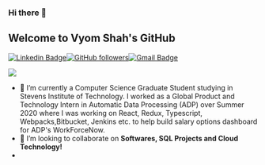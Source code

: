 ### Hi there 👋
## Welcome to Vyom Shah's GitHub

[![Linkedin Badge](https://img.shields.io/badge/-vyom--shah-blue?style=social&logo=Linkedin&logoColor=blue&link=https://www.linkedin.com/in/vyom-shah/)](https://www.linkedin.com/in/vyom-shah/)[![GitHub followers](https://img.shields.io/github/followers/vyom-shah?label=Follow&style=social)](https://github.com/vyom-shah/?tab=follow)[![Gmail Badge](https://img.shields.io/badge/-vyom-shah?style=social&logo=Gmail&logoColor=red&link=mailto:vyom0123@gmail.com)](mailto:vyom0123@gmail.com)

![](https://komarev.com/ghpvc/?username=vyom-shah)


- 🔭 I’m currently a Computer Science Graduate Student studying in Stevens Institute of Technology. I worked as a Global Product and Technology Intern in Automatic Data Processing (ADP) over Summer 2020 where I was working on React, Redux, Typescript, Webpacks,Bitbucket, Jenkins etc. to help build salary options dashboard for ADP's WorkForceNow.
- 👯 I’m looking to collaborate on **Softwares, SQL Projects and Cloud Technology!**
- <!--
- 🤔 I’m looking for **Full Time positions starting May 2021 as a Software Engineer.**
-->
- 📫 How to reach me: **[Personal](mailto:vyom0123@gmail.com) | [Academic](mailto:vshah50@stevens.edu)**
- ⚡ Fun fact: **I'm a passionate photographer**

<!--
**vyom-shah/vyom-shah** is a ✨ _special_ ✨ repository because its `README.md` (this file) appears on your GitHub profile.

Here are some ideas to get you started:

- 🔭 I’m currently working on ...
- 🌱 I’m currently learning ...
- 👯 I’m looking to collaborate on ...
- 🤔 I’m looking for help with ...
- 💬 Ask me about ...
- 📫 How to reach me: ...
- 😄 Pronouns: ...
- ⚡ Fun fact: ...
-->

